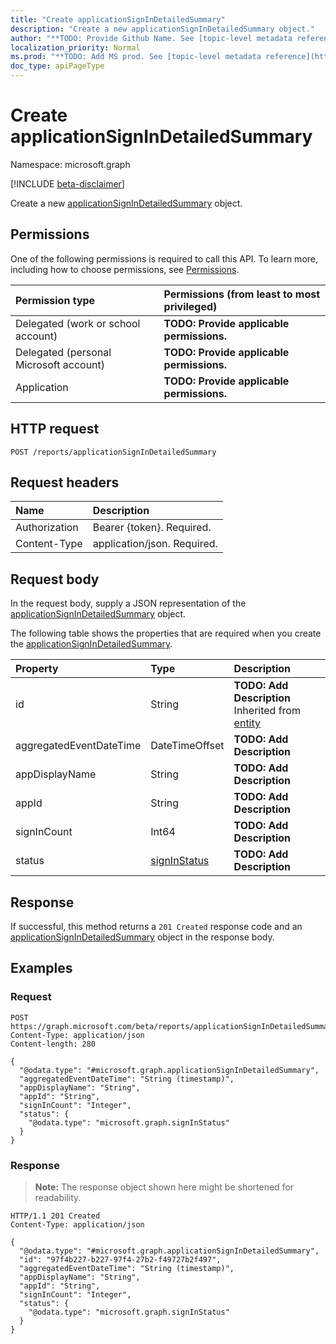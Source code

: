 ```yaml
---
title: "Create applicationSignInDetailedSummary"
description: "Create a new applicationSignInDetailedSummary object."
author: "**TODO: Provide Github Name. See [topic-level metadata reference](https://msgo.azurewebsites.net/add/document/guidelines/metadata.html#topic-level-metadata)**"
localization_priority: Normal
ms.prod: "**TODO: Add MS prod. See [topic-level metadata reference](https://msgo.azurewebsites.net/add/document/guidelines/metadata.html#topic-level-metadata)**"
doc_type: apiPageType
---
```


# Create applicationSignInDetailedSummary
Namespace: microsoft.graph

[!INCLUDE [beta-disclaimer](../../includes/beta-disclaimer.md)]

Create a new [applicationSignInDetailedSummary](../resources/applicationsignindetailedsummary.md) object.

## Permissions
One of the following permissions is required to call this API. To learn more, including how to choose permissions, see [Permissions](/graph/permissions-reference).

|Permission type|Permissions (from least to most privileged)|
|:---|:---|
|Delegated (work or school account)|**TODO: Provide applicable permissions.**|
|Delegated (personal Microsoft account)|**TODO: Provide applicable permissions.**|
|Application|**TODO: Provide applicable permissions.**|

## HTTP request

<!-- {
  "blockType": "ignored"
}
-->
``` http
POST /reports/applicationSignInDetailedSummary
```

## Request headers
|Name|Description|
|:---|:---|
|Authorization|Bearer {token}. Required.|
|Content-Type|application/json. Required.|

## Request body
In the request body, supply a JSON representation of the [applicationSignInDetailedSummary](../resources/applicationsignindetailedsummary.md) object.

The following table shows the properties that are required when you create the [applicationSignInDetailedSummary](../resources/applicationsignindetailedsummary.md).

|Property|Type|Description|
|:---|:---|:---|
|id|String|**TODO: Add Description** Inherited from [entity](../resources/entity.md)|
|aggregatedEventDateTime|DateTimeOffset|**TODO: Add Description**|
|appDisplayName|String|**TODO: Add Description**|
|appId|String|**TODO: Add Description**|
|signInCount|Int64|**TODO: Add Description**|
|status|[signInStatus](../resources/signinstatus.md)|**TODO: Add Description**|



## Response

If successful, this method returns a `201 Created` response code and an [applicationSignInDetailedSummary](../resources/applicationsignindetailedsummary.md) object in the response body.

## Examples

### Request
<!-- {
  "blockType": "request",
  "name": "create_applicationsignindetailedsummary_from_"
}
-->
``` http
POST https://graph.microsoft.com/beta/reports/applicationSignInDetailedSummary
Content-Type: application/json
Content-length: 280

{
  "@odata.type": "#microsoft.graph.applicationSignInDetailedSummary",
  "aggregatedEventDateTime": "String (timestamp)",
  "appDisplayName": "String",
  "appId": "String",
  "signInCount": "Integer",
  "status": {
    "@odata.type": "microsoft.graph.signInStatus"
  }
}
```


### Response
>**Note:** The response object shown here might be shortened for readability.
<!-- {
  "blockType": "response",
  "truncated": true,
  "@odata.type": "microsoft.graph.applicationSignInDetailedSummary"
}
-->
``` http
HTTP/1.1 201 Created
Content-Type: application/json

{
  "@odata.type": "#microsoft.graph.applicationSignInDetailedSummary",
  "id": "97f4b227-b227-97f4-27b2-f49727b2f497",
  "aggregatedEventDateTime": "String (timestamp)",
  "appDisplayName": "String",
  "appId": "String",
  "signInCount": "Integer",
  "status": {
    "@odata.type": "microsoft.graph.signInStatus"
  }
}
```

